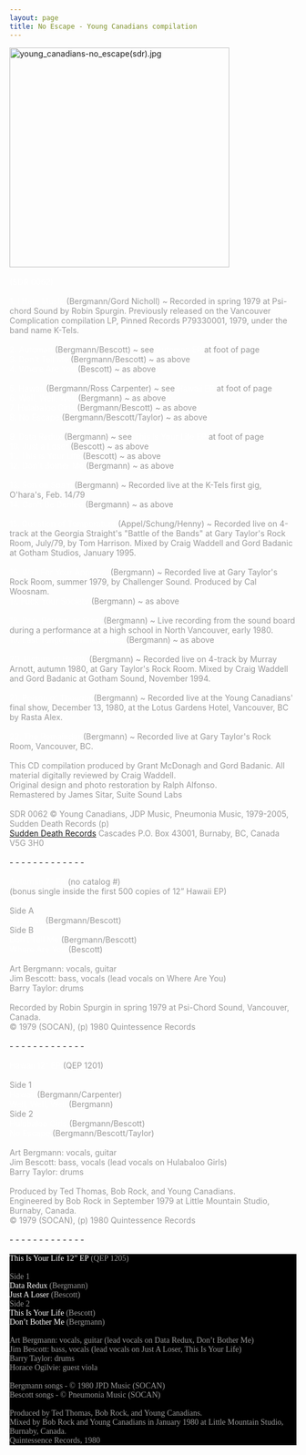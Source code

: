 ```yaml
---
layout: page
title: No Escape - Young Canadians compilation
---
```

<div>
<img src="images/stories/album_covers/album_descriptions/young_canadians-no_escape(sdr).jpg" alt="young_canadians-no_escape(sdr).jpg" title="young_canadians-no_escape(sdr).jpg" style="border: 0px solid #000000; width: 386px; height: 386px" width="386" align="bottom" height="386" /><br />
<br />
<span style="color: #ffffff" class="Apple-style-span">(SDR 0062)</span>
</div>
<div>
<br />
</div>
<div>
<span style="color: #ffffff">1. I Hate Music</span> <span class="Apple-style-span"><span style="color: #808080" class="Apple-style-span"><span style="color: #999999" class="Apple-style-span">(Bergmann/Gord Nicholl) ~ Recorded in spring 1979 at Psi-chord Sound by Robin Spurgin. Previously released on the Vancouver Complication compilation LP, Pinned Records P79330001, 1979, under the band name K-Tels.</span><br />
</span></span><br />
<span style="color: #ffffff">2. Automan</span> <span class="Apple-style-span"><span style="color: #999999" class="Apple-style-span">(Bergmann/Bescott) ~ see</span></span><span style="color: #999999" class="Apple-style-span"> </span><span style="color: #ffffff">Automan EP</span>&nbsp;<span class="Apple-style-span"><span style="color: #999999" class="Apple-style-span">at foot of page</span></span><br />
<span style="color: #ffffff">3. Don't Tell Me</span> <span class="Apple-style-span"><span style="color: #999999" class="Apple-style-span">(Bergmann/Bescott) ~ as above</span></span><br />
<span style="color: #ffffff">4. Where Are You</span> <span class="Apple-style-span"><span style="color: #999999" class="Apple-style-span">(Bescott) ~ as above</span></span><br />
<br />
<span style="color: #ffffff">5. Hawaii </span><span class="Apple-style-span"><span style="color: #999999" class="Apple-style-span">(Bergmann/Ross Carpenter) ~ see</span></span> <span style="color: #ffffff">Hawaii EP</span>&nbsp;<span class="Apple-style-span"><span style="color: #999999" class="Apple-style-span">at foot of page</span></span><br />
<span style="color: #ffffff">6. Well, Well, Well</span> <span class="Apple-style-span"><span style="color: #999999" class="Apple-style-span">(Bergmann) ~ as above</span></span><br />
<span style="color: #ffffff">7. Hulabaloo Girls </span><span class="Apple-style-span"><span style="color: #999999" class="Apple-style-span">(Bergmann/Bescott) ~ as above</span></span><br />
<span style="color: #ffffff">8. No Escape</span> <span class="Apple-style-span"><span style="color: #999999" class="Apple-style-span">(Bergmann/Bescott/Taylor) ~ as above</span></span><br />
<span style="color: #ffffff"><br />
</span>
</div>
<div>
<span style="color: #ffffff"><span style="color: #d11129" class="Apple-style-span"><span style="color: #ffffff">9. Data Redux&nbsp;</span><span class="Apple-style-span"><span style="color: #999999" class="Apple-style-span">(Bergmann) ~ see&nbsp;</span></span><span style="color: #ffffff">This Is Your Life EP</span>&nbsp;<span class="Apple-style-span"><span style="color: #999999" class="Apple-style-span">at foot of page</span></span></span></span>
</div>
<div>
<span style="color: #ffffff">10. Just a Loser</span>&nbsp;<span class="Apple-style-span"><span style="color: #999999" class="Apple-style-span">(Bescott) ~ as above</span></span><br />
<span style="color: #ffffff">11. This is Your Life</span>&nbsp;<span class="Apple-style-span"><span style="color: #999999" class="Apple-style-span">(Bescott) ~ as above</span></span><br />
<span style="color: #ffffff">12. Don't Bother Me</span><span><span style="color: #808080" class="Apple-style-span">&nbsp;</span></span><span class="Apple-style-span"><span style="color: #999999" class="Apple-style-span">(Bergmann) ~ as above</span></span><br />
<span style="color: #ffffff"><br />
</span>
</div>
<div>
<span style="color: #ffffff" class="Apple-style-span"><span style="color: #d11129" class="Apple-style-span"><span style="color: #ffffff">13. Son on Spam</span>&nbsp;<span class="Apple-style-span"><span style="color: #999999" class="Apple-style-span">(Bergmann) ~ Recorded live at the K-Tels first gig, O'hara's, Feb. 14/79</span></span><br />
<span style="color: #ffffff">14. Can't Be Denied&nbsp;</span><span class="Apple-style-span"><span style="color: #999999" class="Apple-style-span">(Bergmann) ~ as above</span></span></span><br />
</span>
</div>
<div>
<span style="color: #999999" class="Apple-style-span"><br />
</span>
</div>
<div>
<span style="color: #ffffff" class="Apple-style-span"><span style="color: #d11129" class="Apple-style-span"><span style="color: #ffffff">15. Question of Temperature</span>&nbsp;<span class="Apple-style-span"><span style="color: #999999" class="Apple-style-span">(Appel/Schung/Henny) ~ Recorded live on 4-track at the Georgia Straight's &quot;Battle of the Bands&quot; at Gary Taylor's Rock Room, July/79, by Tom Harrison. Mixed by Craig Waddell and Gord Badanic at Gotham Studios, January 1995.</span></span><br />
<br />
<span style="color: #ffffff">16. Wait For Your Approval</span>&nbsp;<span class="Apple-style-span"><span style="color: #999999" class="Apple-style-span">(Bergmann) ~ Recorded live at Gary Taylor's Rock Room, summer 1979, by Challenger Sound. Produced by Cal Woosnam.</span></span><br />
<span style="color: #ffffff">17. Fuck Your Society</span>&nbsp;<span class="Apple-style-span"><span style="color: #999999" class="Apple-style-span">(Bergmann) ~ as above</span></span></span><br />
</span>
</div>
<div>
<span style="color: #999999" class="Apple-style-span"><br />
</span>
</div>
<div>
<span style="color: #ffffff">18. Beg, Borrow, or Steal </span><span class="Apple-style-span"><span style="color: #999999" class="Apple-style-span">(Bergmann) ~ Live recording from the sound board during a performance at a high school in North Vancouver, early 1980.</span></span><br />
<span style="color: #ffffff">19. Last Tango </span><span style="color: #ffffff" class="Apple-style-span">(Femme Fatale)</span> <span class="Apple-style-span"><span style="color: #999999" class="Apple-style-span">(Bergmann) ~ as above</span></span>
</div>
<div>
<span style="color: #999999" class="Apple-style-span"><br />
</span><span style="color: #ffffff">20. Picture of Health</span> <span class="Apple-style-span"><span style="color: #999999" class="Apple-style-span">(Bergmann) ~ Recorded live on 4-track by Murray Arnott, autumn 1980, at Gary Taylor's Rock Room. Mixed by Craig Waddell and Gord Badanic at Gotham Sound, November 1994.</span></span>
</div>
<div>
<span style="color: #999999" class="Apple-style-span"><br />
</span><span style="color: #ffffff">21. Poison of Thought</span> <span class="Apple-style-span"><span style="color: #999999" class="Apple-style-span">(Bergmann) ~ Recorded live at the Young Canadians' final show, December 13, 1980, at the Lotus Gardens Hotel, Vancouver, BC by Rasta Alex.<br />
</span></span>
</div>
<div>
<span style="color: #ffffff" class="Apple-style-span"><br />
</span>
</div>
<div>
<span style="color: #ffffff" class="Apple-style-span">22. The Remainder</span><span style="color: #999999" class="Apple-style-span"> (Bergmann) ~ Recorded live at Gary Taylor's Rock Room, Vancouver, BC.</span>
</div>
<div>
<span class="Apple-style-span"><span style="color: #999999" class="Apple-style-span"><br />
This CD compilation produced by Grant McDonagh and Gord Badanic. All material digitally reviewed by Craig Waddell.<br />
Original design and photo restoration by Ralph Alfonso.<br />
Remastered by James Sitar, Suite Sound Labs</span></span>
</div>
<div>
<span style="color: #999999" class="Apple-style-span"><br />
</span>
</div>
<div>
<span style="color: #999999" class="Apple-style-span">SDR 0062 &copy; Young Canadians, JDP Music, Pneumonia Music, 1979-2005, Sudden Death Records (p)</span>
</div>
<span style="color: #999999"><a href="http://www.suddendeath.com/" target="_self">Sudden Death Records</a></span><span style="color: #999999" class="Apple-style-span"> Cascades P.O. Box 43001, Burnaby, BC, Canada V5G 3H0&nbsp;</span>
<div>
<span style="color: #999999" class="Apple-style-span"><br />
</span>
<div>
<div>
- - - - - - - - - - - - -&nbsp;
</div>
<div>
<br />
</div>
<div>
<span style="color: #c0c0c0" class="Apple-style-span"><span style="color: #ffffff">Automan 7&rdquo; EP</span>&nbsp;<span><span style="color: #999999" class="Apple-style-span">(no catalog #)<br />
(bonus single inside the first 500 copies of 12&rdquo; Hawaii EP)<br />
<br />
Side A</span></span><span style="color: #999999" class="Apple-style-span">&nbsp;</span><br />
<span style="color: #ffffff">Automan</span><span style="color: #999999" class="Apple-style-span">&nbsp;</span><span><span style="color: #999999" class="Apple-style-span">(Bergmann/Bescott)</span></span><br />
<span><span style="color: #999999" class="Apple-style-span">Side B</span></span><br />
<span style="color: #ffffff">Don&rsquo;t Tell Me</span>&nbsp;<span><span style="color: #999999" class="Apple-style-span">(Bergmann/Bescott)</span></span><br />
<span style="color: #ffffff">Where Are You</span>&nbsp;<span><span style="color: #999999" class="Apple-style-span">(Bescott)<br />
<br />
Art Bergmann: vocals, guitar<br />
Jim Bescott: bass, vocals (lead vocals on Where Are You)<br />
Barry Taylor: drums<br />
<br />
Recorded by Robin Spurgin in spring 1979 at Psi-Chord Sound, Vancouver, Canada.<br />
&copy; 1979 (SOCAN), (p) 1980 Quintessence Records</span></span>&nbsp;</span><br />
</div>
<div>
<br />
</div>
<div>
- - - - - - - - - - - - -&nbsp;<br />
</div>
<div>
<br />
</div>
<div>
<span style="color: #ffffff">Hawaii 12&rdquo;</span><span style="color: #999999"><span style="color: #ffffff">&nbsp;EP&nbsp;</span>(QEP 1201)<br />
<br />
Side 1<br />
</span><span style="color: #ffffff">Hawaii</span><span style="color: #999999"><span style="color: #ffffff">&nbsp;</span>(Bergmann/Carpenter)&nbsp;<br />
</span><span style="color: #ffffff">Well, Well, Well</span><span style="color: #999999">&nbsp;(Bergmann)&nbsp;<br />
Side 2<br />
</span><span style="color: #ffffff">Hulabaloo Girls</span><span style="color: #999999">&nbsp;(Bergmann/Bescott)&nbsp;<br />
</span><span style="color: #ffffff">No Escape</span><span style="color: #999999">&nbsp;(Bergmann/Bescott/Taylor)&nbsp;<br />
<br />
Art Bergmann: vocals, guitar<br />
Jim Bescott: bass, vocals (lead vocals on Hulabaloo Girls)<br />
Barry Taylor: drums<br />
<br />
Produced by Ted Thomas, Bob Rock, and Young Canadians.<br />
Engineered by Bob Rock in September 1979 at Little Mountain Studio, Burnaby, Canada.</span>
<div>
<span style="color: #999999">&copy; 1979 (SOCAN), (p) 1980 Quintessence Records</span>
</div>
</div>
<div>
<br />
</div>
<div>
- - - - - - - - - - - - -&nbsp;
</div>
<div>
<br />
</div>
<div>
<span style="font-family: Times; color: #000000" class="Apple-style-span">
<div style="margin: 0px; padding: 0px; color: #8c8c8c; font-family: 'Book Antiqua',Palatino,'Times New Roman',Times,serif; font-size: 1em; background-color: #000000">
<div>
<span style="color: #ffffff">This Is Your Life 12&rdquo; EP</span><span style="color: #999999">&nbsp;(QEP 1205)<br />
<br />
Side 1<br />
</span><span style="color: #ffffff">Data Redux</span><span style="color: #999999"><span style="color: #ffffff">&nbsp;</span>(Bergmann)&nbsp;<br />
</span><span style="color: #ffffff">Just A Loser</span><span style="color: #999999">&nbsp;(Bescott)&nbsp;<br />
Side 2<br />
</span><span style="color: #ffffff">This Is Your Life</span><span style="color: #999999">&nbsp;(Bescott)&nbsp;<br />
</span><span style="color: #ffffff">Don&rsquo;t Bother Me</span><span style="color: #999999">&nbsp;(Bergmann)&nbsp;<br />
<br />
Art Bergmann: vocals, guitar (lead vocals on Data Redux, Don&rsquo;t Bother Me)<br />
Jim Bescott: bass, vocals (lead vocals on Just A Loser, This Is Your Life)<br />
Barry Taylor: drums<br />
Horace Ogilvie: guest viola<br />
<br />
</span>
</div>
<div>
<span style="color: #999999">Bergmann songs - &copy; 1980 JPD Music (SOCAN)<br />
</span>
</div>
<div>
<span style="color: #999999">Bescott songs - &copy; Pneumonia Music (SOCAN)<br />
<br />
</span>
</div>
<span style="color: #999999">Produced by Ted Thomas, Bob Rock, and Young Canadians.<br />
Mixed by Bob Rock and Young Canadians in January 1980 at Little Mountain Studio, Burnaby, Canada.<br />
Quintessence Records, 1980</span>
</div>
</span><br />
</div>
</div>
</div>
